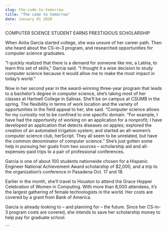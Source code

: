 ```yaml
---
slug: the-code-to-tomorrow
title: "The code to tomorrow"
date: January 01 2020
---
```


 
<p>COMPUTER SCIENCE STUDENT EARNS PRESTIGIOUS SCHOLARSHIP</p>
<p>
  When Anita Garcia started college, she was unsure of her career path. Then she
  heard about the CS&#45;in&#45;3 program, and researched opportunities for
  computer science graduates.
</p>
<p>
  “I quickly realized that there is a demand for someone like me, a Latina, to
  learn this set of skills,” Garcia said. “I thought it a wise decision to study
  computer science because it would allow me to make the most impact in today’s
  world.”
</p>
<p>
  Now in her second year in the award&#45;winning three&#45;year program that
  leads to a bachelor’s degree in computer science, she’s taking most of her
  classes at Hartnell College in Salinas. She’ll be on campus at CSUMB in the
  spring. The flexibility in terms of work location and the variety of
  opportunities in the field appeal to her, she said. “Computer science allows
  for my curiosity not to be confined to one specific domain. “For example, I
  have had the opportunity of working on an application for a nonprofit; I have
  developed an application that detects diseases on apples; explored the
  creation of an automated irrigation system; and started an all&#45;women’s
  computer science club, herScript. They all seem to be unrelated, but have the
  common denominator of computer science.” She’s just gotten some help in
  pursuing her goals from two sources – scholarship aid and
  all&#45;expenses&#45;paid trips to a pair of professional conferences.
</p>
<p>
  Garcia is one of about 100 students nationwide chosen for a Hispanic Engineer
  National Achievement Award scholarship of $2,000, and a trip to the
  organization’s conference in Pasadena Oct. 17 and 18.
</p>
<p>
  Earlier in the month, she’ll travel to Houston to attend the Grace Hopper
  Celebration of Women in Computing. With more than 8,000 attendees, it’s the
  largest gathering of female technologists in the world. Her costs are covered
  by a grant from Bank of America.
</p>
<p>
  Garcia is already looking to – and planning for – the future. Since her
  CS&#45;in&#45;3 program costs are covered, she intends to save her scholarship
  money to help pay for graduate school.
</p>
```
